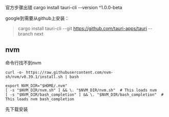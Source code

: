 
官方步骤出错
cargo install tauri-cli --version ^1.0.0-beta

google到需要从github上安装：
> cargo install tauri-cli --git https://github.com/tauri-apps/tauri --branch next

## nvm 
命令行找不到nvm 
~~~shell
curl -o- https://raw.githubusercontent.com/nvm-sh/nvm/v0.39.1/install.sh | bash

export NVM_DIR="$HOME/.nvm"
[ -s "$NVM_DIR/nvm.sh" ] && \. "$NVM_DIR/nvm.sh"  # This loads nvm
[ -s "$NVM_DIR/bash_completion" ] && \. "$NVM_DIR/bash_completion"  # This loads nvm bash_completion
~~~
先下载安装
